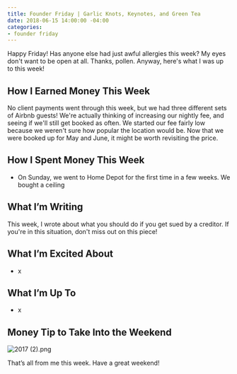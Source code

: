 ```yaml
---
title: Founder Friday | Garlic Knots, Keynotes, and Green Tea
date: 2018-06-15 14:00:00 -04:00
categories:
- founder friday
---
```


Happy Friday! Has anyone else had just awful allergies this week? My eyes don't want to be open at all. Thanks, pollen. Anyway, here's what I was up to this week!

## How I Earned Money This Week

No client payments went through this week, but we had three different sets of Airbnb guests! We're actually thinking of increasing our nightly fee, and seeing if we'll still get booked as often. We started our fee fairly low because we weren't sure how popular the location would be. Now that we were booked up for May and June, it might be worth revisiting the price.

## How I Spent Money This Week

* On Sunday, we went to Home Depot for the first time in a few weeks. We bought a ceiling

## What I’m Writing

This week, I wrote about what you should do if you get sued by a creditor. If you're in this situation, don't miss out on this piece!

## What I’m Excited About

* x

## What I’m Up To

* x

## Money Tip to Take Into the Weekend

![2017 (2).png](/uploads/2017%20(2).png)

That’s all from me this week. Have a great weekend!